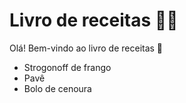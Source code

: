 # Livro de receitas :man_cook:

Olá! Bem-vindo ao livro de receitas :wave:

- Strogonoff de frango
- Pavê 
- Bolo de cenoura 
